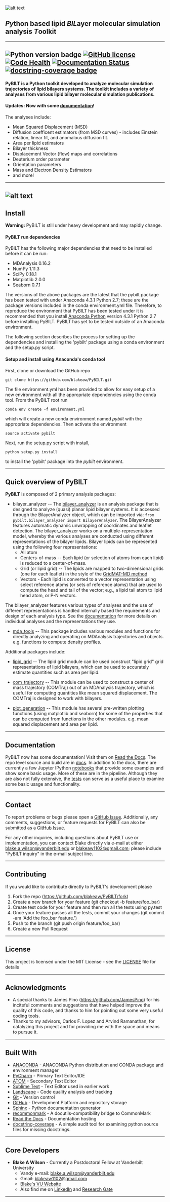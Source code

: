 ![alt text](./_images/PyBILT_logo.png "PyBILT Logo")
## *Py*thon based lipid *BIL*ayer molecular simulation analysis *T*oolkit
------
![Python version badge](https://img.shields.io/badge/python-2.7-blue.svg)
[![GitHub license](https://img.shields.io/github/license/Day8/re-frame.svg)](LICENSE)
[![Code Health](https://landscape.io/github/blakeaw/PyBILT/master/landscape.svg?style=flat)](https://landscape.io/github/blakeaw/PyBILT/master)
[![Documentation Status](https://readthedocs.org/projects/pybilt/badge/?version=latest)](http://pybilt.readthedocs.io/en/latest/?badge=latest)
[![docstring-coverage badge](https://img.shields.io/badge/docstring--coverage-49.5%25-orange.svg)](.docstring-coverage_report.txt)
------
#### PyBILT is a Python toolkit developed to analyze molecular simulation trajectories of lipid bilayers systems. The toolkit includes a variety of analyses from various lipid bilayer molecular simulation publications.

#### Updates: Now with some [documentation](http://pybilt.readthedocs.io/en/latest/index.html)!

The analyses include:
   * Mean Squared Displacement (MSD)
   * Diffusion coefficent estimators (from MSD curves) - includes Einstein relation, linear fit, and anomalous diffusion fit.
   * Area per lipid estimators
   * Bilayer thickness
   * Displacement Vector (flow) maps and correlations
   * Deuterium order parameter
   * Orientation parameters
   * Mass and Electron Density Estimators
   * and more!

------
![alt text](./_images/7percentCL_sideview_b.jpg "Lipid Bilayer")
------

## Install

**Warning:** PyBILT is still under heavy development and may rapidly change.

#### PyBILT run dependencies
PyBILT has the following major dependencies that need to be installed before it
can be run:
   * MDAnalysis 0.16.2
   * NumPy 1.11.3
   * SciPy 0.18.1
   * Matplotlib 2.0.0
   * Seaborn 0.7.1

The versions of the above packages are the latest that the pybilt package has
been tested with under Anaconda 4.3.1 Python 2.7; these are the package
versions included in the conda environment.yml file.  Therefore, to reproduce
the environment that PyBILT has been tested under it is recommended that you
install [Anaconda Python](https://www.anaconda.com/) version 4.3.1 Python 2.7
before installing PyBILT. PyBILT has yet to be tested outside of an Anaconda
environment.

The following section describes the process for setting up the dependencies and
installing the 'pybilt' package using a conda environment and the setup.py
script.

#### Setup and install using Anaconda's conda tool
First, clone or download the GitHub repo
```
git clone https://github.com/blakeaw/PyBILT.git
```
The file environment.yml has been provided to allow for easy setup of a new
environment with all the appropriate dependencies using the conda tool. From the PyBILT root run
```
conda env create -f environment.yml
```
which will create a new conda environment named *pybilt* with the appropriate
dependencies. Then activate the environment
```
source activate pybilt
```
Next, run the setup.py script with install,
```
python setup.py install
```
to install the 'pybilt' package into the *pybilt* environment.  

------

## Quick overview of PyBILT
**PyBILT** is composed of 2 primary analysis packages:
  * bilayer_analyzer -- The [bilayer_analyzer](http://pybilt.readthedocs.io/en/latest/pybilt.bilayer_analyzer.html#module-pybilt.bilayer_analyzer.bilayer_analyzer) is an analysis package that
                        is designed to analyze (quasi) planar lipid bilayer
                        systems. It is accessed through the BilayerAnalyzer
                        object, which can be imported via: ```from
                        pybilt.bilayer_analyzer import BilayerAnalyzer```. The
                        BilayerAnalyzer features automatic dynamic unwrapping of
                        coordinates and leaflet detection. The bilayer_analyzer
                        works on a multiple-representation model, whereby the
                        various analyses are conducted using different
                        representations of the bilayer lipids. Bilayer lipids
                        can be represented using the following four
                        representations:
    * All atom
    * Centers-of-mass -- Each lipid (or selection of atoms from each lipid) is reduced to a
center-of-mass.
    * Grid (or lipid grid) -- The lipids are mapped to two-dimensional grids (one for each leaflet) in the
style of the [GridMAT-MD method](http://www.bevanlab.biochem.vt.edu/GridMAT-MD/)
    * Vectors - Each lipid is converted to a vector representation using select reference atoms (or sets of reference atoms) that are used to compute the head and tail of the vector; e.g., a lipid tail atom to lipid head atom, or P-N vectors.

The bilayer_analyzer features various types of analyses and the use of different
representations is handled internally based the requirements and design of each
analysis type. See the [documentation](http://pybilt.readthedocs.io/en/latest/pybilt.bilayer_analyzer.html#module-pybilt.bilayer_analyzer.analysis_protocols) for more details on
individual analyses and the representations they use.   

  * [mda_tools](http://pybilt.readthedocs.io/en/latest/pybilt.mda_tools.html) -- This package includes various modules and functions for directly
                 analyzing and operating on MDAnalysis trajectories and objects.
                 e.g. functions to compute density profiles.

 Additional packages include:
   * [lipid_grid](http://pybilt.readthedocs.io/en/latest/pybilt.lipid_grid.html) -- The lipid grid module can be used construct "lipid grid" grid
                  representations of lipid bilayers, which can be used to
                  accurately estimate quantities such as area per lipid.

  * [com_trajectory](http://pybilt.readthedocs.io/en/latest/pybilt.com_trajectory.html) -- This module can be used to construct a center of mass
                      trajectory (COMTraj) out of an MDAnalysis trajectory,
                      which is useful for computing quantities like mean squared
                      displacement. The COMTraj is designed to work with bilayers.

  * [plot_generation](http://pybilt.readthedocs.io/en/latest/pybilt.plot_generation.html) -- This module has several pre-written plotting functions
                       (using matplotlib and seaborn) for some of the properties
                       that can be computed from functions in the other modules.
                       e.g. mean squared displacement and area per lipid.

------

## Documentation

PyBILT now has some documentation! Visit them on [Read the Docs](http://pybilt.readthedocs.io/en/latest/index.html). The repo level source
and build are in [docs](docs). In addition
to the docs, there are currently a few Jupyter IPython
[notebooks](jupyter_notebooks) that provide some examples and show some basic
usage. More of these are in the pipeline. Although they are also not fully
extensive, the [tests](tests) can serve as a useful place to examine some basic
usage and functionality.

------

## Contact

To report problems or bugs please open a
[GitHub Issue](https://github.com/blakeaw/PyBILT/issues). Additionally, any
comments, suggestions, or feature requests for PyBILT can also be submitted as
a
[GitHub Issue](https://github.com/blakeaw/PyBILT/issues).

For any other inquiries, including questions about PyBILT use or
implementation, you can contact Blake directly via e-mail at either
blake.a.wilson@vanderbilt.edu or blakeaw1102@gmail.com; please include "PyBILT
inquiry" in the e-mail subject line.

------

## Contributing

If you would like to contribute directly to PyBILT's development please
 1. Fork the repo (https://github.com/blakeaw/PyBILT/fork)
 2. Create a new branch for your feature (git checkout -b feature/foo_bar)
 3. Create test code for your feature and then run all the tests using py.test  
 4. Once your feature passes all the tests, commit your changes (git commit -am 'Add the foo_bar feature.')
 5. Push to the branch (git push origin feature/foo_bar)
 6. Create a new Pull Request

------

## License

This project is licensed under the MIT License - see the [LICENSE](LICENSE) file for details

------

## Acknowledgments

* A special thanks to James Pino (https://github.com/JamesPino) for his inciteful comments and suggestions that have helped improve the quality of this code, and thanks to him for pointing out some very useful coding tools.   
* Thanks to my advisors, Carlos F. Lopez and Arvind Ramanathan, for catalyzing this project and for providing me with the space and means to pursue it.  

------

## Built With

* [ANACONDA](https://www.continuum.io/) - ANACONDA Python distribution and CONDA package and environment manager
* [PyCharm](https://www.jetbrains.com/pycharm/) - Primary Text Editor/IDE
* [ATOM](https://atom.io/) - Secondary Text Editor
* [Sublime Text](https://www.sublimetext.com/) - Text Editor used in earlier work
* [Landscape](https://landscape.io/) - Code quality analysis and tracking
* [Git](https://git-scm.com/) - Version control
* [GitHub](https://github.com/) - Development Platform and repository storage
* [Sphinx](http://www.sphinx-doc.org/en/stable/index.html) - Python documentation generator
* [recommonmark](https://github.com/rtfd/recommonmark) - A docutils-compatibility bridge to CommonMark
* [Read the Docs](https://readthedocs.org/) - Documentation hosting
* [docstring-coverage](https://bitbucket.org/DataGreed/docstring-coverage/wiki/Home) -  A simple audit tool for examining python source files for missing docstrings.

------

## Core Developers

* **Blake A Wilson** - Currently a Postdoctoral Fellow at Vanderbilt University
  * Vandy e-mail: blake.a.wilson@vanderbilt.edu
  * Gmail: blakeaw1102@gmail.com
  * [Blake's VU Website]( https://my.vanderbilt.edu/blakeaw/)
  * Also find me on [LinkedIn](https://www.linkedin.com/in/blakewilson3/) and [Research Gate](https://www.researchgate.net/profile/Blake_Wilson3)

------

